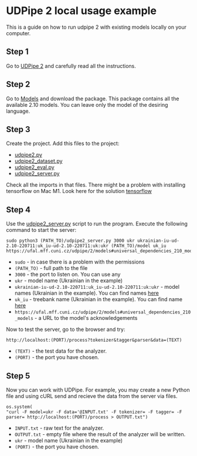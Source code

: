 # UDPipe 2 local usage example
This is a guide on how to run udpipe 2 with existing models locally on your computer.

## Step 1
Go to [UDPipe 2](https://github.com/ufal/udpipe/tree/udpipe-2#running-inference-with-existing-models) and carefully read all the instructions.

## Step 2
Go to [Models](http://hdl.handle.net/11234/1-4804) and download the package. This package contains all the available 2.10 models. You can leave only the model of the desiring language.

## Step 3
Create the project. Add this files to the project:
* [udpipe2.py](https://github.com/ufal/udpipe/blob/e7e95586c92a6e07fbe71418611f83132ee342ca/udpipe2.py)
* [udpipe2_dataset.py](https://github.com/ufal/udpipe/blob/e7e95586c92a6e07fbe71418611f83132ee342ca/udpipe2_dataset.py)
* [udpipe2_eval.py](https://github.com/ufal/udpipe/blob/e7e95586c92a6e07fbe71418611f83132ee342ca/udpipe2_eval.py)
* [udpipe2_server.py](https://github.com/ufal/udpipe/blob/e7e95586c92a6e07fbe71418611f83132ee342ca/udpipe2_server.py)

Check all the imports in that files.
There might be a problem with installing tensorflow on Mac M1. Look here for the solution [tensorflow](https://developer.apple.com/metal/tensorflow-plugin/)

## Step 4
Use the [udpipe2_server.py](https://github.com/ufal/udpipe/blob/e7e95586c92a6e07fbe71418611f83132ee342ca/udpipe2_server.py) script to run the program.
Execute the following command to start the server:

    sudo python3 (PATH_TO)/udpipe2_server.py 3000 ukr ukrainian-iu-ud-2.10-220711:uk_iu-ud-2.10-220711:uk:ukr (PATH_TO)/model uk_iu https://ufal.mff.cuni.cz/udpipe/2/models#universal_dependencies_210_models

* `sudo` - in case there is a problem with the permissions
* `(PATH_TO)` - full path to the file
* `3000` - the port to listen on. You can use any
* `ukr` - model name (Ukrainian in the example)
* `ukrainian-iu-ud-2.10-220711:uk_iu-ud-2.10-220711:uk:ukr` - model names (Ukrainian in the example). You can find names [here](https://github.com/ufal/udpipe/blob/udpipe-2/models-2.10/models_list.sh)
* `uk_iu` - treebank name (Ukrainian in the example). You can find name [here](https://github.com/ufal/udpipe/blob/udpipe-2/models-2.10/models_list.sh)
* `https://ufal.mff.cuni.cz/udpipe/2/models#universal_dependencies_210_models` - a URL to the model's acknowledgements

Now to test the server, go to the browser and try:

    http://localhost:(PORT)/process?tokenizer&tagger&parser&data=(TEXT)

* `(TEXT)` - the test data for the analyzer.   
* `(PORT)` - the port you have chosen.    

## Step 5
Now you can work with UDPipe.
For example, you may create a new Python file and using cURL send and recieve the data from the server via files.

    os.system(
    "curl -F model=ukr -F data='@INPUT.txt' -F tokenizer= -F tagger= -F parser= http://localhost:(PORT)/process > OUTPUT.txt")

* `INPUT.txt` - raw text for the analyzer.   
* `OUTPUT.txt` - empty file where the result of the analyzer will be written.   
* `ukr` - model name (Ukrainian in the example)
* `(PORT)` - the port you have chosen.    




